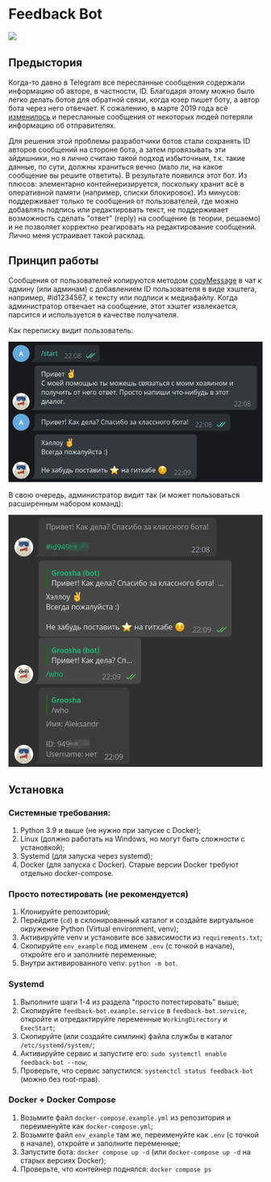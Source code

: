 # Feedback Bot

<a href="https://hub.docker.com/r/groosha/telegram-feedback-bot"><img src="https://img.shields.io/badge/Docker%20Hub-telegram--feedback--bot-blue"></a>   


## Предыстория

Когда-то давно в Telegram все пересланные сообщения содержали информацию об авторе, в частности, ID. Благодаря этому 
можно было легко делать ботов для обратной связи, когда юзер пишет боту, а автор бота через него отвечает. К сожалению, 
в марте 2019 года всё [изменилось](https://telegram.org/blog/unsend-privacy-emoji#anonymous-forwarding) и пересланные сообщения 
от некоторых людей потеряли информацию об отправителях. 

Для решения этой проблемы разработчики ботов стали сохранять ID авторов сообщений на стороне бота, а затем провязывать 
эти айдишники, но я лично считаю такой подход избыточным, т.к. такие данные, по сути, должны храниться вечно (мало ли, 
на какое сообщение вы решите ответить). В результате появился этот бот. Из плюсов: элементарно контейнеризируется, поскольку 
хранит всё в оперативной памяти (например, списки блокировок). Из минусов: поддерживает только те сообщения 
от пользователей, где можно добавлять подпись или редактировать текст, не поддерживает возможность сделать "ответ" (reply) 
на сообщение (в теории, решаемо) и не позволяет корректно реагировать на редактирование сообщений. Лично меня устраивает 
такой расклад.

## Принцип работы

Сообщения от пользователей копируются методом [copyMessage](https://core.telegram.org/bots/api#copymessage) 
в чат к админу (или админам) с добавлением ID пользователя в виде хэштега, например, #id1234567, к тексту или подписи 
к медиафайлу. Когда администратор отвечает на сообщение, этот хэштег извлекается, парсится и используется в качестве 
получателя.

Как переписку видит пользователь:

![Как переписку видит пользователь](screenshots/what_user_sees.png "Совершенно не постановочный диалог :)")

В свою очередь, администратор видит так (и может пользоваться расширенным набором команд):

![Как переписку видит администратор](screenshots/what_admin_sees.png "Всё под рукой")

## Установка 

### Системные требования:
1. Python 3.9 и выше (не нужно при запуске с Docker);
2. Linux (должно работать на Windows, но могут быть сложности с установкой);
3. Systemd (для запуска через systemd);
4. Docker (для запуска с Docker). Старые версии Docker требуют отдельно docker-compose.

### Просто потестировать (не рекомендуется)
1. Клонируйте репозиторий;
2. Перейдите (`cd`) в склонированный каталог и создайте виртуальное окружение Python (Virtual environment, venv);
3. Активируйте venv и установите все зависимости из `requirements.txt`;
4. Скопируйте `env_example` под именем `.env` (с точкой в начале), откройте его и заполните переменные;
5. Внутри активированного venv: `python -m bot`.

### Systemd 
1. Выполните шаги 1-4 из раздела "просто потестировать" выше;
2. Скопируйте `feedback-bot.example.service` в `feedback-bot.service`, откройте и отредактируйте переменные `WorkingDirectory` 
и `ExecStart`;
3. Скопируйте (или создайте симлинк) файла службы в каталог `/etc/systemd/system/`;
4. Активируйте сервис и запустите его: `sudo systemctl enable feedback-bot --now`;
5. Проверьте, что сервис запустился: `systemctcl status feedback-bot` (можно без root-прав).

### Docker + Docker Compose
1. Возьмите файл `docker-compose.example.yml` из репозитория и переименуйте как `docker-compose.yml`;
2. Возьмите файл `env_example` там же, переименуйте как `.env` (с точкой в начале), откройте и заполните переменные;
3. Запустите бота: `docker compose up -d` (или `docker-compose up -d` на старых версиях Docker);
4. Проверьте, что контейнер поднялся: `docker compose ps`

